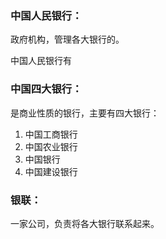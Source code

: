 ### 中国人民银行：
政府机构，管理各大银行的。

中国人民银行有
### 中国四大银行：
是商业性质的银行，主要有四大银行：
1. 中国工商银行
2. 中国农业银行
3. 中国银行
4. 中国建设银行
### 银联：
一家公司，负责将各大银行联系起来。